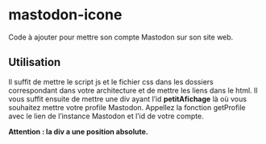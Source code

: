 # mastodon-icone

Code à ajouter pour mettre son compte Mastodon sur son site web.

## Utilisation

Il suffit de mettre le script js et le fichier css dans les dossiers correspondant dans votre architecture et de mettre les liens dans le html. Il vous suffit ensuite de mettre une div ayant l’id **petitAfichage** là où vous souhaitez mettre votre profile Mastodon. Appellez la fonction getProfile avec le lien de l’instance Mastodon et l’id de votre compte.

**Attention : la div a une position absolute.**
